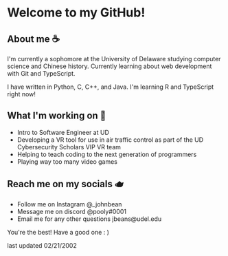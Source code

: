 
<h1>Welcome to my GitHub!</h1>

<h2>About me ☕</h2>
<p>I'm currently a sophomore at the University of Delaware studying computer science and Chinese history. Currently learning about web development with Git and TypeScript.</p>
<p>I have written in Python, C, C++, and Java. I'm learning R and TypeScript right now!</p>

<h2>What I'm working on 🍵</h2>
<ul>
  <li>Intro to Software Engineer at UD</li>
  <li>Developing a VR tool for use in air traffic control as 
    part of the UD Cybersecurity Scholars VIP VR team</li>
  <li>Helping to teach coding to the next generation of programmers</li>
  <li>Playing way too many video games</li>
</ul>

<h2>Reach me on my socials 🫖</h2>
<ul>
  <li>Follow me on Instagram @_johnbean</li>
  <li>Message me on discord @pooly#0001</li>
  <li>Email me for any other questions jbeans@udel.edu</li>
</ul>

<p>You're the best! Have a good one : )</p>
<p>last updated 02/21/2002</p>

